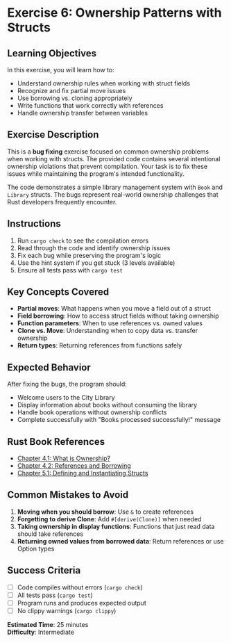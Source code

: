 # Exercise 6: Ownership Patterns with Structs

## Learning Objectives

In this exercise, you will learn how to:
- Understand ownership rules when working with struct fields
- Recognize and fix partial move issues
- Use borrowing vs. cloning appropriately
- Write functions that work correctly with references
- Handle ownership transfer between variables

## Exercise Description

This is a **bug fixing** exercise focused on common ownership problems when working with structs. The provided code contains several intentional ownership violations that prevent compilation. Your task is to fix these issues while maintaining the program's intended functionality.

The code demonstrates a simple library management system with `Book` and `Library` structs. The bugs represent real-world ownership challenges that Rust developers frequently encounter.

## Instructions

1. Run `cargo check` to see the compilation errors
2. Read through the code and identify ownership issues
3. Fix each bug while preserving the program's logic
4. Use the hint system if you get stuck (3 levels available)
5. Ensure all tests pass with `cargo test`

## Key Concepts Covered

- **Partial moves**: What happens when you move a field out of a struct
- **Field borrowing**: How to access struct fields without taking ownership
- **Function parameters**: When to use references vs. owned values
- **Clone vs. Move**: Understanding when to copy data vs. transfer ownership
- **Return types**: Returning references from functions safely

## Expected Behavior

After fixing the bugs, the program should:
- Welcome users to the City Library
- Display information about books without consuming the library
- Handle book operations without ownership conflicts
- Complete successfully with "Books processed successfully!" message

## Rust Book References

- [Chapter 4.1: What is Ownership?](https://doc.rust-lang.org/book/ch04-01-what-is-ownership.html)
- [Chapter 4.2: References and Borrowing](https://doc.rust-lang.org/book/ch04-02-references-and-borrowing.html)
- [Chapter 5.1: Defining and Instantiating Structs](https://doc.rust-lang.org/book/ch05-01-defining-structs.html)

## Common Mistakes to Avoid

1. **Moving when you should borrow**: Use `&` to create references
2. **Forgetting to derive Clone**: Add `#[derive(Clone)]` when needed
3. **Taking ownership in display functions**: Functions that just read data should take references
4. **Returning owned values from borrowed data**: Return references or use Option types

## Success Criteria

- [ ] Code compiles without errors (`cargo check`)
- [ ] All tests pass (`cargo test`)
- [ ] Program runs and produces expected output
- [ ] No clippy warnings (`cargo clippy`)

**Estimated Time**: 25 minutes  
**Difficulty**: Intermediate